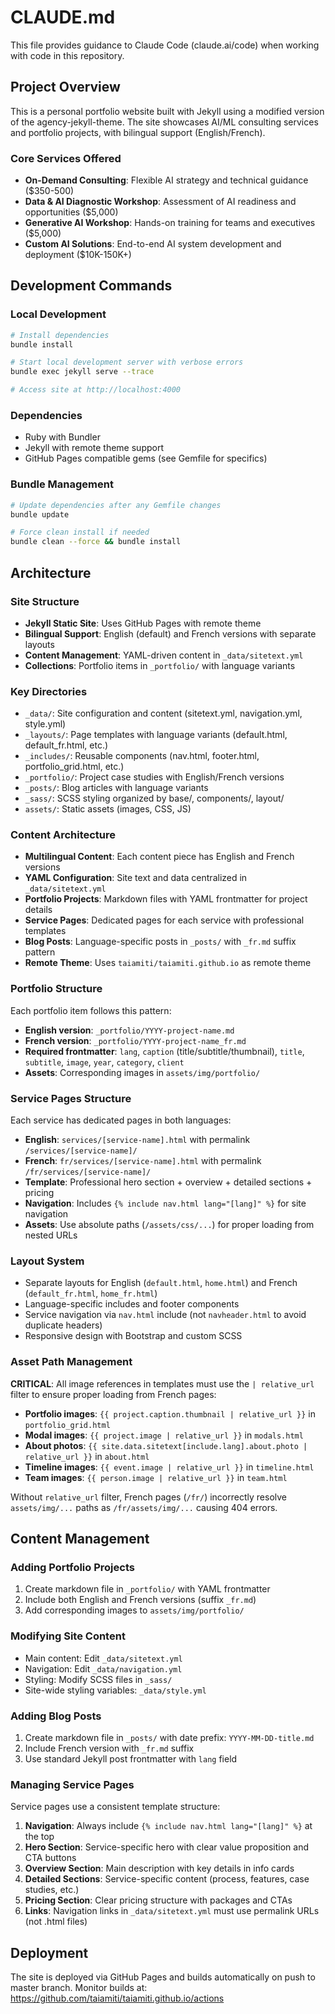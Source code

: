 # CLAUDE.md

This file provides guidance to Claude Code (claude.ai/code) when working with code in this repository.

## Project Overview

This is a personal portfolio website built with Jekyll using a modified version of the agency-jekyll-theme. The site showcases AI/ML consulting services and portfolio projects, with bilingual support (English/French).

### Core Services Offered
- **On-Demand Consulting**: Flexible AI strategy and technical guidance ($350-500)
- **Data & AI Diagnostic Workshop**: Assessment of AI readiness and opportunities ($5,000)
- **Generative AI Workshop**: Hands-on training for teams and executives ($5,000)
- **Custom AI Solutions**: End-to-end AI system development and deployment ($10K-150K+)

## Development Commands

### Local Development
```bash
# Install dependencies
bundle install

# Start local development server with verbose errors
bundle exec jekyll serve --trace

# Access site at http://localhost:4000
```

### Dependencies
- Ruby with Bundler
- Jekyll with remote theme support
- GitHub Pages compatible gems (see Gemfile for specifics)

### Bundle Management
```bash
# Update dependencies after any Gemfile changes
bundle update

# Force clean install if needed
bundle clean --force && bundle install
```

## Architecture

### Site Structure
- **Jekyll Static Site**: Uses GitHub Pages with remote theme
- **Bilingual Support**: English (default) and French versions with separate layouts
- **Content Management**: YAML-driven content in `_data/sitetext.yml`
- **Collections**: Portfolio items in `_portfolio/` with language variants

### Key Directories
- `_data/`: Site configuration and content (sitetext.yml, navigation.yml, style.yml)
- `_layouts/`: Page templates with language variants (default.html, default_fr.html, etc.)
- `_includes/`: Reusable components (nav.html, footer.html, portfolio_grid.html, etc.)
- `_portfolio/`: Project case studies with English/French versions
- `_posts/`: Blog articles with language variants
- `_sass/`: SCSS styling organized by base/, components/, layout/
- `assets/`: Static assets (images, CSS, JS)

### Content Architecture
- **Multilingual Content**: Each content piece has English and French versions
- **YAML Configuration**: Site text and data centralized in `_data/sitetext.yml`
- **Portfolio Projects**: Markdown files with YAML frontmatter for project details
- **Service Pages**: Dedicated pages for each service with professional templates
- **Blog Posts**: Language-specific posts in `_posts/` with `_fr.md` suffix pattern
- **Remote Theme**: Uses `taiamiti/taiamiti.github.io` as remote theme

### Portfolio Structure
Each portfolio item follows this pattern:
- **English version**: `_portfolio/YYYY-project-name.md`
- **French version**: `_portfolio/YYYY-project-name_fr.md` 
- **Required frontmatter**: `lang`, `caption` (title/subtitle/thumbnail), `title`, `subtitle`, `image`, `year`, `category`, `client`
- **Assets**: Corresponding images in `assets/img/portfolio/`

### Service Pages Structure
Each service has dedicated pages in both languages:
- **English**: `services/[service-name].html` with permalink `/services/[service-name]/`
- **French**: `fr/services/[service-name].html` with permalink `/fr/services/[service-name]/`
- **Template**: Professional hero section + overview + detailed sections + pricing
- **Navigation**: Includes `{% include nav.html lang="[lang]" %}` for site navigation
- **Assets**: Use absolute paths (`/assets/css/...`) for proper loading from nested URLs

### Layout System
- Separate layouts for English (`default.html`, `home.html`) and French (`default_fr.html`, `home_fr.html`)
- Language-specific includes and footer components
- Service navigation via `nav.html` include (not `navheader.html` to avoid duplicate headers)
- Responsive design with Bootstrap and custom SCSS

### Asset Path Management
**CRITICAL**: All image references in templates must use the `| relative_url` filter to ensure proper loading from French pages:
- **Portfolio images**: `{{ project.caption.thumbnail | relative_url }}` in `portfolio_grid.html`
- **Modal images**: `{{ project.image | relative_url }}` in `modals.html`  
- **About photos**: `{{ site.data.sitetext[include.lang].about.photo | relative_url }}` in `about.html`
- **Timeline images**: `{{ event.image | relative_url }}` in `timeline.html`
- **Team images**: `{{ person.image | relative_url }}` in `team.html`

Without `relative_url` filter, French pages (`/fr/`) incorrectly resolve `assets/img/...` paths as `/fr/assets/img/...` causing 404 errors.

## Content Management

### Adding Portfolio Projects
1. Create markdown file in `_portfolio/` with YAML frontmatter
2. Include both English and French versions (suffix `_fr.md`)
3. Add corresponding images to `assets/img/portfolio/`

### Modifying Site Content
- Main content: Edit `_data/sitetext.yml` 
- Navigation: Edit `_data/navigation.yml`
- Styling: Modify SCSS files in `_sass/`
- Site-wide styling variables: `_data/style.yml`

### Adding Blog Posts
1. Create markdown file in `_posts/` with date prefix: `YYYY-MM-DD-title.md`
2. Include French version with `_fr.md` suffix
3. Use standard Jekyll post frontmatter with `lang` field

### Managing Service Pages
Service pages use a consistent template structure:
1. **Navigation**: Always include `{% include nav.html lang="[lang]" %}` at the top
2. **Hero Section**: Service-specific hero with clear value proposition and CTA buttons
3. **Overview Section**: Main description with key details in info cards
4. **Detailed Sections**: Service-specific content (process, features, case studies, etc.)
5. **Pricing Section**: Clear pricing structure with packages and CTAs
6. **Links**: Navigation links in `_data/sitetext.yml` must use permalink URLs (not .html files)

## Deployment

The site is deployed via GitHub Pages and builds automatically on push to master branch. Monitor builds at: https://github.com/taiamiti/taiamiti.github.io/actions